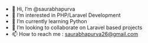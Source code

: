 - 👋 Hi, I’m @saurabhapurva
- 👀 I’m interested in PHP/Laravel Development
- 🌱 I’m currently learning Python
- 💞️ I’m looking to collaborate on Laravel based projects
- 📫 How to reach me : saurabhapurva26@gmail.com

<!---
saurabhapurva/saurabhapurva is a ✨ special ✨ repository because its `README.md` (this file) appears on your GitHub profile.
You can click the Preview link to take a look at your changes.
--->
